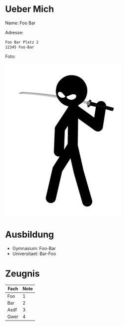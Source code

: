 Ueber Mich
==========

Name: Foo Bar

Adresse:

    Foo Bar Platz 2
    12345 Foo-Bar

Foto:

![Ich](stickman.jpg)

Ausbildung
==========

* Gymnasium: Foo-Bar
* Universitaet: Bar-Foo

Zeugnis
=======

| Fach | Note |
| ---- | ---- |
| Foo | 1 |
| Bar | 2 |
| Asdf | 3 |
| Qwer | 4 |

